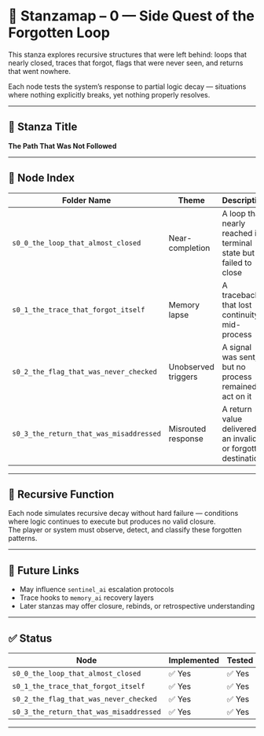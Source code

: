 <!-- Save to: a0_2_side_quest_of_the_forgotten_loop/taskmaps/stanzamap_0.md -->

# 🧾 Stanzamap – 0 — Side Quest of the Forgotten Loop

This stanza explores recursive structures that were left behind: loops that nearly closed, traces that forgot, flags that were never seen, and returns that went nowhere.

Each node tests the system’s response to partial logic decay — situations where nothing explicitly breaks, yet nothing properly resolves.

---

## 📜 Stanza Title  
**The Path That Was Not Followed**

---

## 🧩 Node Index

| Folder Name                                 | Theme                     | Description |
|--------------------------------------------|----------------------------|-------------|
| `s0_0_the_loop_that_almost_closed`         | Near-completion            | A loop that nearly reached its terminal state but failed to close |
| `s0_1_the_trace_that_forgot_itself`        | Memory lapse               | A traceback that lost continuity mid-process |
| `s0_2_the_flag_that_was_never_checked`     | Unobserved triggers        | A signal was sent, but no process remained to act on it |
| `s0_3_the_return_that_was_misaddressed`    | Misrouted response         | A return value delivered to an invalid or forgotten destination |

---

## 🔁 Recursive Function

Each node simulates recursive decay without hard failure — conditions where logic continues to execute but produces no valid closure.  
The player or system must observe, detect, and classify these forgotten patterns.

---

## 🧠 Future Links

- May influence `sentinel_ai` escalation protocols
- Trace hooks to `memory_ai` recovery layers
- Later stanzas may offer closure, rebinds, or retrospective understanding

---

## ✅ Status

| Node                                | Implemented | Tested | Subtaskmap |
|-------------------------------------|-------------|--------|------------|
| `s0_0_the_loop_that_almost_closed`  | ✅ Yes      | ✅ Yes | ✅ Yes     |
| `s0_1_the_trace_that_forgot_itself` | ✅ Yes      | ✅ Yes | ✅ Yes     |
| `s0_2_the_flag_that_was_never_checked` | ✅ Yes   | ✅ Yes | ✅ Yes     |
| `s0_3_the_return_that_was_misaddressed`| ✅ Yes   | ✅ Yes | ✅ Yes     |

---
